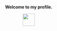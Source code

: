 <p align="center"><strong>Welcome to my profile.</strong></p>
<p align="center"><img width="40" src="https://github.githubassets.com/images/mona-whisper.gif"></p>
